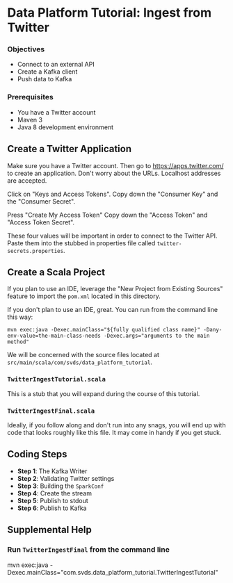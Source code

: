# Data Platform Tutorial: Ingest from Twitter

### Objectives
* Connect to an external API
* Create a Kafka client
* Push data to Kafka

### Prerequisites
* You have a Twitter account
* Maven 3
* Java 8 development environment

## Create a Twitter Application

Make sure you have a Twitter account.
Then go to https://apps.twitter.com/ to create an application.
Don't worry about the URLs. Localhost addresses are accepted.

Click on "Keys and Access Tokens".
Copy down the "Consumer Key" and the "Consumer Secret".

Press "Create My Access Token"
Copy down the "Access Token" and "Access Token Secret".

These four values will be important in order to connect to the Twitter API.
Paste them into the stubbed in properties file called `twitter-secrets.properties`.

## Create a Scala Project

If you plan to use an IDE, leverage the "New Project from Existing Sources" feature to import the `pom.xml` located
in this directory.

If you don't plan to use an IDE, great. You can run from the command line this way:

    mvn exec:java -Dexec.mainClass="${fully qualified class name}" -Dany-env-value=the-main-class-needs -Dexec.args="arguments to the main method"

We will be concerned with the source files located at `src/main/scala/com/svds/data_platform_tutorial`.

### `TwitterIngestTutorial.scala`

This is a stub that you will expand during the course of this tutorial.

### `TwitterIngestFinal.scala`

Ideally, if you follow along and don't run into any snags, you will end up with code that looks roughly like this file.
It may come in handy if you get stuck.

## Coding Steps
* <b>Step 1</b>: The Kafka Writer
* <b>Step 2</b>: Validating Twitter settings
* <b>Step 3</b>: Building the `SparkConf`
* <b>Step 4</b>: Create the stream
* <b>Step 5</b>: Publish to stdout
* <b>Step 6</b>: Publish to Kafka

## Supplemental Help

### Run `TwitterIngestFinal` from the command line

mvn exec:java -Dexec.mainClass="com.svds.data_platform_tutorial.TwitterIngestTutorial"
